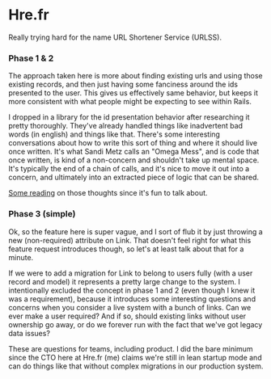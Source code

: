 Hre.fr
======

Really trying hard for the name URL Shortener Service (URLSS).

### Phase 1 & 2

The approach taken here is more about finding existing urls and using those existing records, and then just having some
fanciness around the ids presented to the user. This gives us effectively same behavior, but keeps it more consistent
with what people might be expecting to see within Rails.

I dropped in a library for the id presentation behavior after researching it pretty thoroughly. They've already handled
things like inadvertent bad words (in english) and things like that. There's some interesting conversations about how to
write this sort of thing and where it should live once written. It's what Sandi Metz calls an "Omega Mess", and is code
that once written, is kind of a non-concern and shouldn't take up mental space. It's typically the end of a chain of
calls, and it's nice to move it out into a concern, and ultimately into an extracted piece of logic that can be shared.

[Some reading](http://mattbriggs.net/blog/2013/04/19/sometimes-its-ok-to-leave-a-mess/) on those thoughts since it's fun
to talk about.

### Phase 3 (simple)

Ok, so the feature here is super vague, and I sort of flub it by just throwing a new (non-required) attribute on Link.
That doesn't feel right for what this feature request introduces though, so let's at least talk about that for a minute.

If we were to add a migration for Link to belong to users fully (with a user record and model) it represents a pretty
large change to the system. I intentionally excluded the concept in phase 1 and 2 (even though I knew it was a
requirement), because it introduces some interesting questions and concerns when you consider a live system with a bunch
of links. Can we ever make a user required? And if so, should existing links without user ownership go away, or do we
forever run with the fact that we've got legacy data issues?

These are questions for teams, including product. I did the bare minimum since the CTO here at Hre.fr (me) claims we're
still in lean startup mode and can do things like that without complex migrations in our production system.   
